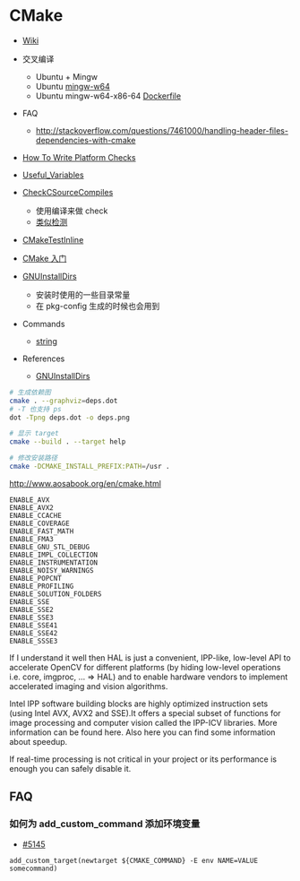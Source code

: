 # CMake

* [Wiki](https://cmake.org/Wiki/CMake)
* 交叉编译
  * Ubuntu + Mingw
  * Ubuntu [mingw-w64](http://packages.ubuntu.com/search?keywords=mingw-w64)
  * Ubuntu mingw-w64-x86-64 [Dockerfile](https://github.com/purpleKarrot/build-containers/blob/master/mingw-w64-x86-64/Dockerfile)


* FAQ
  * http://stackoverflow.com/questions/7461000/handling-header-files-dependencies-with-cmake



* [How To Write Platform Checks](https://cmake.org/Wiki/CMake:How_To_Write_Platform_Checks)
* [Useful_Variables](https://cmake.org/Wiki/CMake_Useful_Variables)
* [CheckCSourceCompiles](https://cmake.org/cmake/help/v3.0/module/CheckCSourceCompiles.html)
  * 使用编译来做 check
  * [类似检测](https://cmake.org/cmake/help/v2.8.10/cmake.html#module:CheckCSourceCompiles)
* [CMakeTestInline](https://cmake.org/Wiki/CMakeTestInline)
* [CMake 入门](https://zh.wikibooks.org/wiki/CMake_%E5%85%A5%E9%96%80)

* [GNUInstallDirs](https://cmake.org/cmake/help/v3.0/module/GNUInstallDirs.html)
  * 安装时使用的一些目录常量
  * 在 pkg-config 生成的时候也会用到
* Commands
  * [string](https://cmake.org/cmake/help/latest/command/string.html)
* References
  * [GNUInstallDirs](https://cmake.org/cmake/help/latest/module/GNUInstallDirs.html)

```bash
# 生成依赖图
cmake . --graphviz=deps.dot
# -T 也支持 ps
dot -Tpng deps.dot -o deps.png

# 显示 target
cmake --build . --target help

# 修改安装路径
cmake -DCMAKE_INSTALL_PREFIX:PATH=/usr .

```

http://www.aosabook.org/en/cmake.html


```
ENABLE_AVX
ENABLE_AVX2
ENABLE_CCACHE
ENABLE_COVERAGE
ENABLE_FAST_MATH
ENABLE_FMA3
ENABLE_GNU_STL_DEBUG
ENABLE_IMPL_COLLECTION
ENABLE_INSTRUMENTATION
ENABLE_NOISY_WARNINGS
ENABLE_POPCNT
ENABLE_PROFILING
ENABLE_SOLUTION_FOLDERS
ENABLE_SSE
ENABLE_SSE2
ENABLE_SSE3
ENABLE_SSE41
ENABLE_SSE42
ENABLE_SSSE3
```

If I understand it well then HAL is just a convenient, IPP-like, low-level API to accelerate OpenCV for different platforms (by hiding low-level operations i.e. core, imgproc, … => HAL) and to enable hardware vendors to implement accelerated imaging and vision algorithms.

Intel IPP software building blocks are highly optimized instruction sets (using Intel AVX, AVX2 and SSE).It offers a special subset of functions for image processing and computer vision called the IPP-ICV libraries. More information can be found here. Also here you can find some information about speedup.

If real-time processing is not critical in your project or its performance is enough you can safely disable it.


## FAQ
### 如何为 add_custom_command 添加环境变量
* [#5145](https://cmake.org/Bug/view.php?id=5145)
```
add_custom_target(newtarget ${CMAKE_COMMAND} -E env NAME=VALUE somecommand)
```
